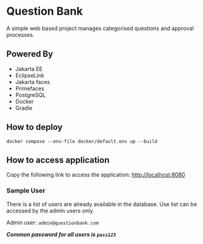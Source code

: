 # Question Bank

A simple web based project manages categorised questions and approval processes.

## Powered By
- Jakarta EE
- EclipseLink
- Jakarta faces
- Primefaces
- PostgreSQL
- Docker
- Gradle

## How to deploy
```shell
docker compose --env-file docker/default.env up --build 
```

## How to access application
Copy the following link to access the application:
[http://localhost:8080](http://localhost:8080/index.xhtml)
### Sample User
There is a list of users are already available in the database. Use list can be accessed by the admin users only.

Admin user: `admin@questionbank.com`

_**Common password for all users is `pass123`**_
